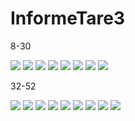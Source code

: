 # InformeTare3

8-30

<img src= Img/8.PNG>
<img src= Img/14.PNG>
<img src= Img/16.PNG>
<img src= Img/18.PNG>
<img src= Img/20.PNG>
<img src= Img/22.PNG>
<img src= Img/24.PNG>
<img src= Img/30.PNG>

32-52

<img src= Img/32.jpg>
<img src= Img/34.jpg>
<img src= Img/36.jpg>
<img src= Img/38.jpg>
<img src= Img/40.jpg>
<img src= Img/46.jpg>
<img src= Img/48.jpg>
<img src= Img/50.jpg>
<img src= Img/52.jpg>
